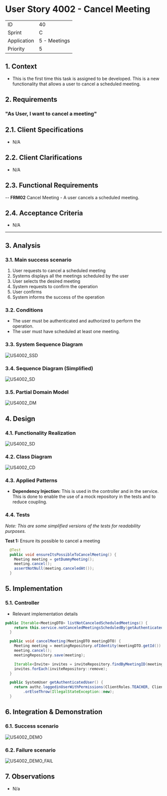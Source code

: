 # User Story 4002 - Cancel Meeting

|             |              |
| ----------- | ------------ |
| ID          | 40           |
| Sprint      | C            |
| Application | 5 - Meetings |
| Priority    | 5            |

## 1. Context

- This is the first time this task is assigned to be developed. This is a new functionality that allows a user to cancel a scheduled meeting.

## 2. Requirements

### "As User, I want to cancel a meeting"

## 2.1. Client Specifications

- N/A

## 2.2. Client Clarifications

- N/A

## 2.3. Functional Requirements

-- **FRM02** Cancel Meeting - A user cancels a scheduled meeting.

## 2.4. Acceptance Criteria

- N/A

---

## 3. Analysis

### 3.1. Main success scenario

1. User requests to cancel a scheduled meeting
2. Systems displays all the meetings scheduled by the user
3. User selects the desired meeting
4. System requests to confirm the operation
5. User confirms
6. System informs the success of the operation

### 3.2. Conditions

- The user must be authenticated and authorized to perform the operation.
- The user must have scheduled at least one meeting.

### 3.3. System Sequence Diagram

![US4002_SSD](out/US4002_SSD.svg)

### 3.4. Sequence Diagram (Simplified)

![US4002_SD](out/US4002_SD.svg)

### 3.5. Partial Domain Model

![US4002_DM](out/US4002_DM.svg)

## 4. Design

### 4.1. Functionality Realization

![US4002_SD](out/US4002_SD.svg)

### 4.2. Class Diagram

![US4002_CD](out/US4002_CD.svg)

### 4.3. Applied Patterns

- **Dependency Injection:** This is used in the controller and in the service. This is done to enable the use of a mock repository in the tests and to reduce coupling.

### 4.4. Tests

_Note: This are some simplified versions of the tests for readability purposes._

**Test 1:** Ensure its possible to cancel a meeting

```java
  @Test
  public void ensureItsPossibleToCancelMeeting() {
    Meeting meeting = getDummyMeeting();
    meeting.cancel();
    assertNotNull(meeting.canceledAt());
  }
```

## 5. Implementation

### 5.1. Controller

- Relevant implementation details

```java
public Iterable<MeetingDTO> listNotCanceledScheduledMeetings() {
    return this.service.notCanceledMeetingsScheduledBy(getAuthenticatedUser());
  }

  public void cancelMeeting(MeetingDTO meetingDTO) {
    Meeting meeting = meetingRepository.ofIdentity(meetingDTO.getId()).orElseThrow();
    meeting.cancel();
    meetingRepository.save(meeting);

    Iterable<Invite> invites = inviteRepository.findByMeetingID(meetingDTO.getId());
    invites.forEach(inviteRepository::remove);
  }

  public SystemUser getAuthenticatedUser() {
    return authz.loggedinUserWithPermissions(ClientRoles.TEACHER, ClientRoles.MANAGER, ClientRoles.STUDENT)
        .orElseThrow(IllegalStateException::new);
  }
```

## 6. Integration & Demonstration

### 6.1. Success scenario

![US4002_DEMO](US4002_DEMO.png)

### 6.2. Failure scenario

![US4002_DEMO_FAIL](US4002_DEMO_FAIL.png)

## 7. Observations

- N/a
